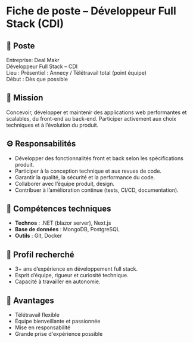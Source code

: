 # Fiche de poste – Développeur Full Stack (CDI)

## 📍 Poste
Entreprise: Deal Makr  
Développeur Full Stack – CDI  
Lieu : Présentiel : Annecy / Télétravail total (point équipe)  
Début : Dès que possible

## 🧩 Mission
Concevoir, développer et maintenir des applications web performantes et scalables, du front-end au back-end. Participer activement aux choix techniques et à l’évolution du produit.

## ⚙️ Responsabilités
- Développer des fonctionnalités front et back selon les spécifications produit.  
- Participer à la conception technique et aux revues de code.  
- Garantir la qualité, la sécurité et la performance du code.  
- Collaborer avec l’équipe produit, design.
- Contribuer à l’amélioration continue (tests, CI/CD, documentation).

## 🧠 Compétences techniques
- **Technos** : .NET (blazor server), Next.js
- **Base de données** : MongoDB, PostgreSQL  
- **Outils** : Git, Docker   

## 👤 Profil recherché
- 3+ ans d’expérience en développement full stack.  
- Esprit d’équipe, rigueur et curiosité technique.  
- Capacité à travailler en autonomie.

## 💼 Avantages
- Télétravail flexible  
- Équipe bienveillante et passionnée
- Mise en responsabilité
- Grande prise d'expérience possible
